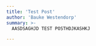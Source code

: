 ```yaml
---
title: 'Test Post'
author: 'Bauke Westendorp'
summary: >-
  AASDSAGHJD TEST POSTHDJKASHKJ

---
```

<!--stackedit_data:
eyJoaXN0b3J5IjpbMTIyNzI3MTk0N119
-->
